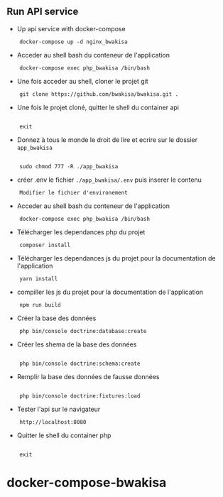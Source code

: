 
## Run API service

- Up api service with docker-compose

```
    docker-compose up -d nginx_bwakisa

```
- Acceder au shell bash du conteneur de l'application

```
    docker-compose exec php_bwakisa /bin/bash

```

- Une fois acceder au shell, cloner le projet git

```
    git clone https://github.com/bwakisa/bwakisa.git .

```


- Une fois le projet cloné, quitter le shell du container api

```

    exit

```

- Donnez à tous le monde le droit de lire et ecrire sur le dossier `app_bwakisa`

```

    sudo chmod 777 -R ./app_bwakisa

```


- créer .env le fichier `./app_bwakisa/.env` puis inserer le contenu 

```
    Modifier le fichier d'environement

```
- Acceder au shell bash du conteneur de l'application

```
    docker-compose exec php_bwakisa /bin/bash

```

- Télécharger les dependances php du projet

```
    composer install

```


- Télécharger les dependances js du projet pour la documentation de l'application

```
    yarn install

```

- compiller les js du projet pour la documentation de l'application

```
    npm run build

```

- Créer la base des données

```
    php bin/console doctrine:database:create

```

- Créer les shema de la base des données

```

    php bin/console doctrine:schema:create    

```


- Remplir la base des données de fausse données

```

    php bin/console doctrine:fixtures:load   

```
- Tester l'api sur le navigateur

```
    http://localhost:8080

```

- Quitter le shell du container php

```

    exit

```
# docker-compose-bwakisa
